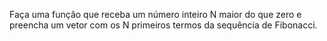 Faça uma função que receba um número
inteiro N maior do que zero e preencha
um vetor com os N primeiros termos da
sequência de Fibonacci.